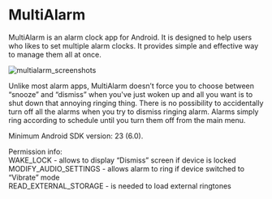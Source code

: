 # MultiAlarm
MultiAlarm is an alarm clock app for Android. It is designed to help users who likes to set multiple alarm clocks. It provides simple and effective way to manage them all at once. 

![multialarm_screenshots](https://user-images.githubusercontent.com/12444628/33239980-193de7d2-d2bf-11e7-9ec5-3f9e41d2c890.png)

Unlike most alarm apps, MultiAlarm doesn’t force you to choose between “snooze” and “dismiss” when you've just woken up and all you want is to shut down that annoying ringing thing. There is no possibility to accidentally turn off all the alarms when you try to dismiss ringing alarm. Alarms simply ring according to schedule until you turn them off from the main menu.

Minimum Android SDK version: 23 (6.0).

Permission info: <br/>
WAKE_LOCK - allows to display “Dismiss” screen if device is locked <br/>
MODIFY_AUDIO_SETTINGS - allows alarm to ring if device switched to “Vibrate” mode <br/>
READ_EXTERNAL_STORAGE - is needed to load external ringtones <br/>
